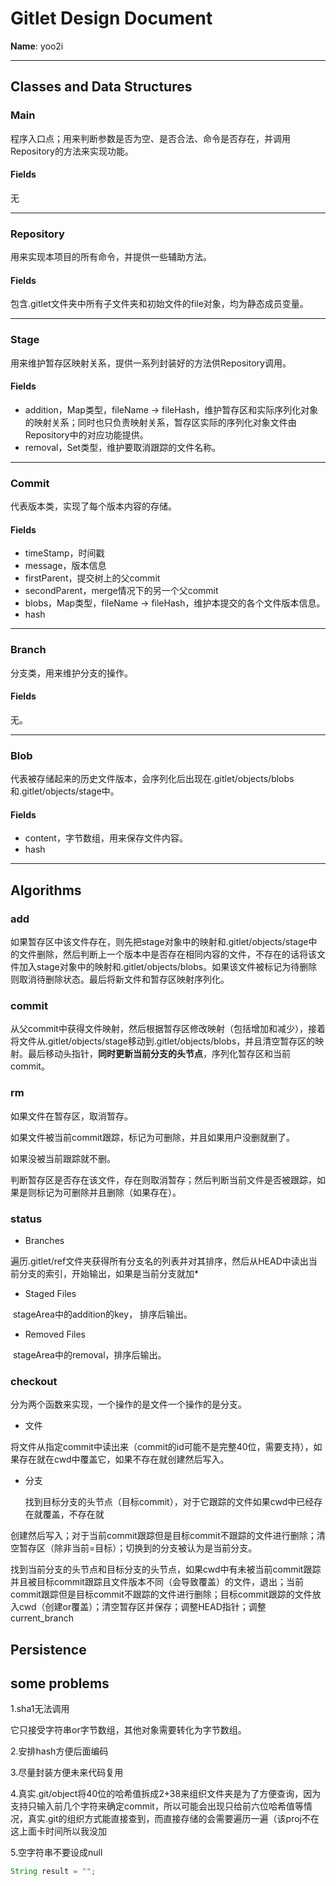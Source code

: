 # Gitlet Design Document

**Name**: yoo2i

----------------------------------------------

## Classes and Data Structures

### Main

程序入口点；用来判断参数是否为空、是否合法、命令是否存在，并调用Repository的方法来实现功能。

#### Fields

无

---------------------------------------------

### Repository

用来实现本项目的所有命令，并提供一些辅助方法。

#### Fields

包含.gitlet文件夹中所有子文件夹和初始文件的file对象，均为静态成员变量。

------------

### Stage

用来维护暂存区映射关系，提供一系列封装好的方法供Repository调用。

#### Fields

- addition，Map类型，fileName -> fileHash，维护暂存区和实际序列化对象的映射关系；同时也只负责映射关系，暂存区实际的序列化对象文件由Repository中的对应功能提供。
- removal，Set类型，维护要取消跟踪的文件名称。

-------------------------------------

### Commit

代表版本类，实现了每个版本内容的存储。

#### Fields

- timeStamp，时间戳
- message，版本信息
- firstParent，提交树上的父commit
- secondParent，merge情况下的另一个父commit
- blobs，Map类型，fileName -> fileHash，维护本提交的各个文件版本信息。
- hash

--------------------------------------

### Branch

分支类，用来维护分支的操作。

#### Fields

无。

----------------------------

### Blob

代表被存储起来的历史文件版本，会序列化后出现在.gitlet/objects/blobs和.gitlet/objects/stage中。

#### Fields

- content，字节数组，用来保存文件内容。
- hash

--------------------------------------------

## Algorithms

### add

如果暂存区中该文件存在，则先把stage对象中的映射和.gitlet/objects/stage中的文件删除，然后判断上一个版本中是否存在相同内容的文件，不存在的话将该文件加入stage对象中的映射和.gitlet/objects/blobs。如果该文件被标记为待删除则取消待删除状态。最后将新文件和暂存区映射序列化。

### commit

从父commit中获得文件映射，然后根据暂存区修改映射（包括增加和减少），接着将文件从.gitlet/objects/stage移动到.gitlet/objects/blobs，并且清空暂存区的映射。最后移动头指针，**同时更新当前分支的头节点**，序列化暂存区和当前commit。

### rm

如果文件在暂存区，取消暂存。

如果文件被当前commit跟踪，标记为可删除，并且如果用户没删就删了。

如果没被当前跟踪就不删。

判断暂存区是否存在该文件，存在则取消暂存；然后判断当前文件是否被跟踪，如果是则标记为可删除并且删除（如果存在）。

### status

- Branches

​	遍历.gitlet/ref文件夹获得所有分支名的列表并对其排序，然后从HEAD中读出当前分支的索引，开始输出，如果是当前分支就加*

- Staged Files

​	stageArea中的addition的key， 排序后输出。

- Removed Files

​	stageArea中的removal，排序后输出。

### checkout

分为两个函数来实现，一个操作的是文件一个操作的是分支。

- 文件

​	将文件从指定commit中读出来（commit的id可能不是完整40位，需要支持），如果存在就在cwd中覆盖它，如果不存在就创建然后写入。

- 分支

  找到目标分支的头节点（目标commit），对于它跟踪的文件如果cwd中已经存在就覆盖，不存在就

创建然后写入；对于当前commit跟踪但是目标commit不跟踪的文件进行删除；清空暂存区（除非当前=目标）；切换到的分支被认为是当前分支。

​	找到当前分支的头节点和目标分支的头节点，如果cwd中有未被当前commit跟踪并且被目标commit跟踪且文件版本不同（会导致覆盖）的文件，退出；当前commit跟踪但是目标commit不跟踪的文件进行删除；目标commit跟踪的文件放入cwd（创建or覆盖）；清空暂存区并保存；调整HEAD指针；调整current_branch

## Persistence

## some problems

1.sha1无法调用

它只接受字符串or字节数组，其他对象需要转化为字节数组。

2.安排hash方便后面编码

3.尽量封装方便未来代码复用

4.真实.git/object将40位的哈希值拆成2+38来组织文件夹是为了方便查询，因为支持只输入前几个字符来确定commit，所以可能会出现只给前六位哈希值等情况，真实.git的组织方式能直接查到，而直接存储的会需要遍历一遍（该proj不在这上面卡时间所以我没加

5.空字符串不要设成null

```java
String result = "";
```

